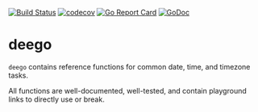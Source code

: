 [![Build Status](https://travis-ci.org/juanri0s/deego.svg?branch=master)](https://travis-ci.org/juanri0s/deego)
[![codecov](https://codecov.io/gh/juanri0s/deego/branch/master/graph/badge.svg)](https://codecov.io/gh/juanri0s/deego)
[![Go Report Card](https://goreportcard.com/badge/github.com/juanri0s/deego)](https://goreportcard.com/report/github.com/juanri0s/deego)
[![GoDoc](https://godoc.org/github.com/juanri0s/deego?status.svg)](https://godoc.org/github.com/juanri0s/deego)

# deego

`deego` contains reference functions for common date, time, and timezone tasks.

All functions are well-documented, well-tested, and contain playground links to directly use or break.

